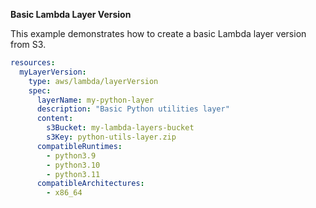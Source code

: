**Basic Lambda Layer Version**

This example demonstrates how to create a basic Lambda layer version from S3.

```yaml
resources:
  myLayerVersion:
    type: aws/lambda/layerVersion
    spec:
      layerName: my-python-layer
      description: "Basic Python utilities layer"
      content:
        s3Bucket: my-lambda-layers-bucket
        s3Key: python-utils-layer.zip
      compatibleRuntimes:
        - python3.9
        - python3.10
        - python3.11
      compatibleArchitectures:
        - x86_64
```